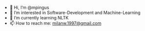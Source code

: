 - 👋 Hi, I’m @mpingus
- 👀 I’m interested in Software-Development and Machine-Learning
- 🌱 I’m currently learning NLTK
- 📫 How to reach me: milanw.1997@gmail.com

<!---
mpingus/mpingus is a ✨ special ✨ repository because its `README.md` (this file) appears on your GitHub profile.
You can click the Preview link to take a look at your changes.
--->
